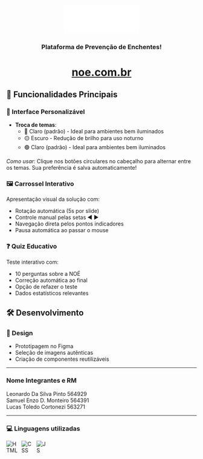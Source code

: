 <div align="center">

<a href="https://leoosilvp.github.io/NOE-Web/"><img src="./src/assets/img/logo-light.png" width="200px"></a>
</div>


<div  align="center">

### Plataforma de Prevenção de Enchentes!


# [noe.com.br](https://www.noe-alerta.com.br)
</div>

## 🎯 Funcionalidades Principais

### 📱 Interface Personalizável
- **Troca de temas**:
  - 🔴 Claro (padrão) - Ideal para ambientes bem iluminados
  - 🟡 Escuro - Redução de brilho para uso noturno
  - 🟢 Claro (padrão) - Ideal para ambientes bem iluminados

*Como usar:* Clique nos botões circulares no cabeçalho para alternar entre os temas. Sua preferência é salva automaticamente!

### 🖼️ Carrossel Interativo
Apresentação visual da solução com:
- Rotação automática (5s por slide)
- Controle manual pelas setas ◀ ▶
- Navegação direta pelos pontos indicadores
- Pausa automática ao passar o mouse

### ❓ Quiz Educativo
Teste interativo com:
- 10 perguntas sobre a NOÉ
- Correção automática ao final
- Opção de refazer o teste
- Dados estatísticos relevantes

## 🛠️ Desenvolvimento

### 🎨 Design
- Prototipagem no Figma
- Seleção de imagens autênticas
- Criação de componentes reutilizáveis

<hr>

### Nome Integrantes e RM

Leonardo Da Silva Pinto 564929 <br>
Samuel Enzo D. Monteiro 564391 <br>
Lucas Toledo Cortonezi 563271 <br>

<hr>

### 💻 Linguagens utilizadas

<img 
    align="left" 
    alt="HTML"
    title="HTML 5" 
    width="30px" 
    style="padding-right: 10px;" 
    src="https://cdn.jsdelivr.net/gh/devicons/devicon@latest/icons/html5/html5-original.svg" 
/>
<img 
    align="left" 
    alt="CSS" 
    title="CSS 3"
    width="30px" 
    style="padding-right: 10px;" 
    src="https://cdn.jsdelivr.net/gh/devicons/devicon@latest/icons/css3/css3-original.svg" 
/>

<img 
    align="left" 
    alt="JS" 
    title="JS"
    width="30px" 
    style="padding-right: 10px;" 
    src="https://cdn.jsdelivr.net/gh/devicons/devicon@latest/icons/javascript/javascript-original.svg" 
/>